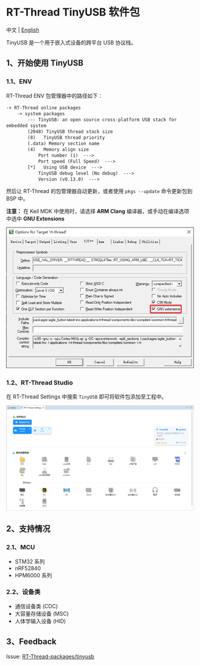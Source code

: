 RT-Thread TinyUSB 软件包
==========================

中文 | [English](./README.md)

TinyUSB 是一个用于嵌入式设备的跨平台 USB 协议栈。

1、开始使用 TinyUSB
----------------

### 1.1、ENV

RT-Thread ENV 包管理器中的路径如下：

``` {.sourceCode .text}
-> RT-Thread online packages
    -> system packages
        --- TinyUSB: an open source cross-platform USB stack for embedded system
        (2048) TinyUSB thread stack size                                        
        (8)   TinyUSB thread priority                                           
        (.data) Memory section name                                             
        (4)   Memory align size                                                 
            Port number (1)  --->                                             
            Port speed (Full Speed)  --->                                     
        [*]   Using USB device  --->                                            
            TinyUSB debug level (No debug)  --->                              
            Version (v0.13.0)  --->                                            
```

然后让 RT-Thread 的包管理器自动更新，或者使用 `pkgs --update`
命令更新包到 BSP 中。

**注意：** 在 Keil MDK 中使用时，请选择 **ARM Clang** 编译器，或手动在编译选项中选中 **GNU Extensions**

![MDK](./assets/mdk.png)

### 1.2、RT-Thread Studio

在 RT-Thread Settings 中搜索 `TinyUSB` 即可将软件包添加至工程中。

![RT-Thread Studio](./assets/rt-thread-studio.png)

2、支持情况
-----------

### 2.1、MCU

- STM32 系列
- nRF52840
- HPM6000 系列

### 2.2、设备类

- 通信设备类 (CDC)
- 大容量存储设备 (MSC)
- 人体学输入设备 (HID)

3、Feedback
-----------

Issue: [RT-Thread-packages/tinyusb](https://github.com/RT-Thread-packages/tinyusb/issues)
